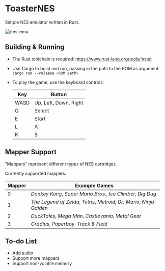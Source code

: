 # ToasterNES
Simple NES emulator written in Rust.

![nes-emu](https://github.com/user-attachments/assets/8ef08163-2636-45e5-86cf-e46cd5d384a6)

## Building & Running
- The Rust toolchain is required: https://www.rust-lang.org/tools/install

- Use Cargo to build and run, passing in the path to the ROM as argument:  
`cargo run --release <ROM path>`

- To play the game, use the keyboard controls:

    | Key | Button |
    | -------- | ------- |
    | WASD | Up, Left, Down, Right |
    | Q | Select |
    | E | Start |
    | L | A |
    | K | B |

## Mapper Support
"Mappers" represent different types of NES cartridges. 

Currently supported mappers:

| Mapper | Example Games |
| -------- | ------- |
| 0 | _Donkey Kong_, _Super Mario Bros._, _Ice Climber_, _Dig Dug_|
| 1 | _The Legend of Zelda_, _Tetris_, _Metroid_, _Dr. Mario_, _Ninja Gaiden_|
| 2 | _DuckTales_, _Mega Man_, _Castlevania_, _Metal Gear_ |
| 3 | _Gradius_, _Paperboy_, _Track & Field_ |

## To-do List
- Add audio
- Support more mappers
- Support non-volatile memory
